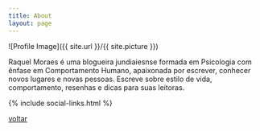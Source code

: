 ```yaml
---
title: About
layout: page
---
```

![Profile Image]({{ site.url }}/{{ site.picture }})

<p>Raquel Moraes é uma blogueira jundiaiesnse formada em Psicologia com ênfase em Comportamento Humano, apaixonada por escrever, conhecer novos lugares e novas pessoas. Escreve sobre estilo de vida, comportamento, resenhas e dicas para suas leitoras.</p>

<div class="header-home ">
{% include social-links.html %}

<a class="link" href="{{ site.url }}">voltar</a>
</div>
